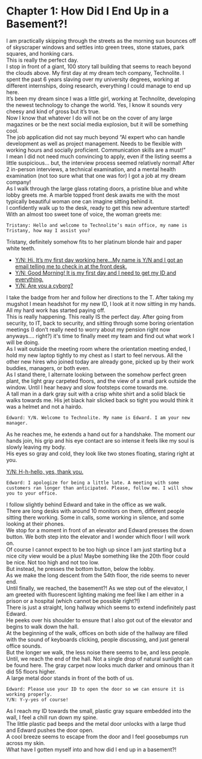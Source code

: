 # Chapter 1: How Did I End Up in a Basement?!
I am practically skipping through the streets as the morning sun bounces off of skyscraper windows and settles into green trees, stone statues, park squares, and honking cars.  
This is really the perfect day.  
I stop in front of a giant, 100 story tall building that seems to reach beyond the clouds above. My first day at my dream tech company, Technolite. I spent the past 6 years slaving over my university degrees, working at different internships, doing research, everything I could manage to end up here.  
It’s been my dream since I was a little girl, working at Technolite, developing the newest technology to change the world. Yes, I know it sounds very cheesy and kind of gross but it’s true.  
Now I know that whatever I do will not be on the cover of any large magazines or be the next social media explosion, but it will be something cool.  
The job application did not say much beyond “AI expert who can handle development as well as project management. Needs to be flexible with working hours and socially proficient. Communication skills are a must!”  
I mean I did not need much convincing to apply, even if the listing seems a little suspicious… but, the interview process seemed relatively normal! After 2 in-person interviews, a technical examination, and a mental health examination (not too sure what that one was for) I got a job at my dream company!  
As I walk through the large glass rotating doors, a pristine blue and white lobby greets me. A marble topped front desk awaits me with the most typically beautiful woman one can imagine sitting behind it.  
I confidently walk up to the desk, ready to get this new adventure started!  
With an almost too sweet tone of voice, the woman greets me:  

    Tristany: Hello and welcome to Technolite’s main office, my name is Tristany, how may I assist you? 

Tristany, definitely somehow fits to her platinum blonde hair and paper white teeth.  
    
- [Y/N: Hi. It’s my first day working here…My name is Y/N and I got an email telling me to check in at the front desk.](./1.1/a.md)
- [Y/N: Good Morning! It is my first day and I need to get my ID and everything.](./1.1/b.md)
- [Y/N: Are you a cyborg?](./1.1/c.md)

I take the badge from her and follow her directions to the T. After taking my mugshot I mean headshot for my new ID, I look at it now sitting in my hands. All my hard work has started paying off.  
This is really happening. This really IS the perfect day. 
After going from security, to IT, back to security, and sitting through some boring orientation meetings (I don’t really need to worry about my pension right now anyways…. right?) it's time to finally meet my team and find out what work I will be doing.  
As I wait outside the meeting room where the orientation meeting ended, I hold my new laptop tightly to my chest as I start to feel nervous. All the other new hires who joined today are already gone, picked up by their work buddies, managers, or both even.  
As I stand there, I alternate looking between the somehow perfect green plant, the light gray carpeted floors, and the view of a small park outside the window. Until I hear heavy and slow footsteps come towards me.  
A tall man in a dark gray suit with a crisp white shirt and a solid black tie walks towards me. His jet black hair slicked back so tight you would think it was a helmet and not a hairdo.  

    Edward: Y/N. Welcome to Technolite. My name is Edward. I am your new manager.

As he reaches me, he extends a hand out for a handshake. The moment our hands join, his grip and his eye contact are so intense it feels like my soul is slowly leaving my body.  
His eyes so gray and cold, they look like two stones floating, staring right at you.  

[Y/N: H-h-hello, yes, thank you.](./1.2/a.md)

    Edward: I apologize for being a little late. A meeting with some customers ran longer than anticipated. Please, follow me. I will show you to your office.

I follow slightly behind Edward and take in the office as we walk.  
There are long desks with around 10 monitors on them, different people sitting there working. Some in calls, some working in silence, and some looking at their phones.   
We stop for a moment in front of an elevator and Edward presses the down button. We both step into the elevator and I wonder which floor I will work on.  
Of course I cannot expect to be too high up since I am just starting but a nice city view would be a plus! Maybe something like the 20th floor could be nice. Not too high and not too low.  
But instead, he presses the bottom button, below the lobby.  
As we make the long descent from the 54th floor, the ride seems to never end.  
Until finally, we reached, the basement?! As we step out of the elevator, I am greeted with fluorescent lighting making me feel like I am either in a prison or a hospital (which cannot be possible right?!)  
There is just a straight, long hallway which seems to extend indefinitely past Edward.  
He peeks over his shoulder to ensure that I also got out of the elevator and begins to walk down the hall.  
At the beginning of the walk, offices on both side of the hallway are filled with the sound of keyboards clicking, people discussing, and just general office sounds.  
But the longer we walk, the less noise there seems to be, and less people.  
Until, we reach the end of the hall. Not a single drop of natural sunlight can be found here. The gray carpet now looks much darker and ominous than it did 55 floors higher.  
A large metal door stands in front of the both of us.

    Edward: Please use your ID to open the door so we can ensure it is working properly.
    Y/N: Y-y-yes of course!

As I reach my ID towards the small, plastic gray square embedded into the wall, I feel a chill run down my spine.  
The little plastic pad beeps and the metal door unlocks with a large thud and Edward pushes the door open.  
A cool breeze seems to escape from the door and I feel goosebumps run across my skin.  
What have I gotten myself into and how did I end up in a basement?!
